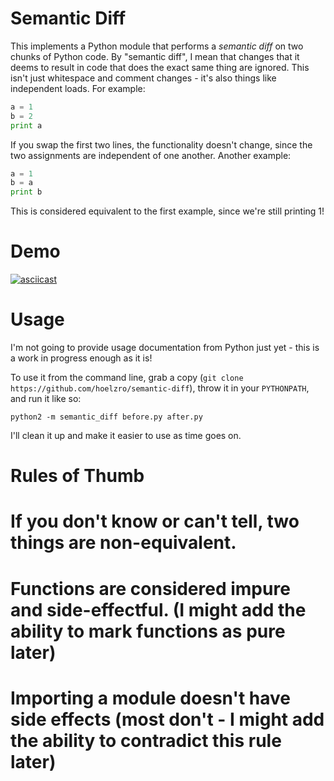# Semantic Diff

This implements a Python module that performs a *semantic diff* on two chunks of Python code.  By "semantic diff",
I mean that changes that it deems to result in code that does the exact same thing are ignored.  This isn't just
whitespace and comment changes - it's also things like independent loads.  For example:

```python
a = 1
b = 2
print a
```

If you swap the first two lines, the functionality doesn't change, since the two assignments are independent of
one another.  Another example:

```python
a = 1
b = a
print b
```

This is considered equivalent to the first example, since we're still printing 1!

# Demo

[![asciicast](https://asciinema.org/a/3vtwwc9e90whfhxi5ed394k7g.png)](https://asciinema.org/a/3vtwwc9e90whfhxi5ed394k7g)

# Usage

I'm not going to provide usage documentation from Python just yet - this is a work in progress enough as it is!

To use it from the command line, grab a copy (`git clone https://github.com/hoelzro/semantic-diff`), throw
it in your `PYTHONPATH`, and run it like so:

    python2 -m semantic_diff before.py after.py

I'll clean it up and make it easier to use as time goes on.

# Rules of Thumb

  # If you don't know or can't tell, two things are non-equivalent.
  # Functions are considered impure and side-effectful. (I might add the ability to mark functions as pure later)
  # Importing a module doesn't have side effects (most don't - I might add the ability to contradict this rule later)
